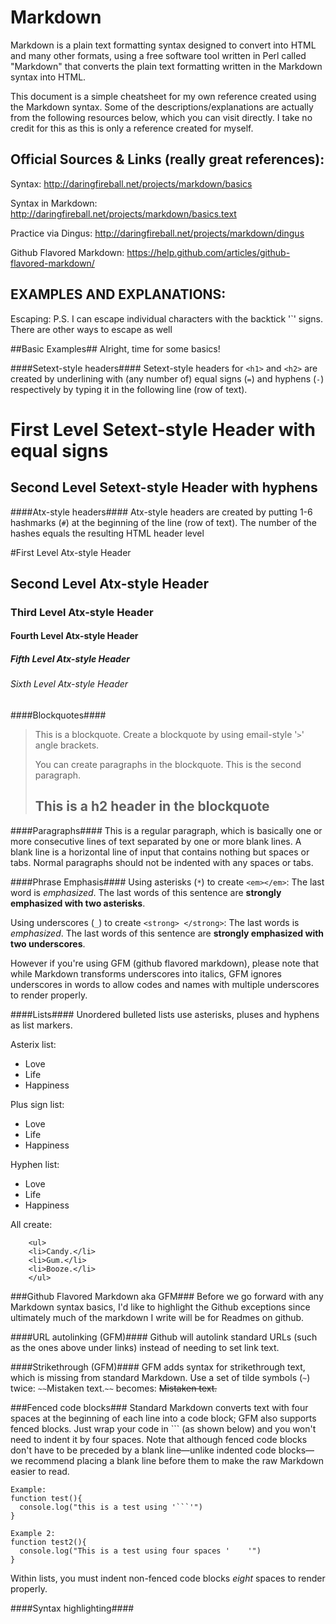 Markdown
========
Markdown is a plain text formatting syntax designed to convert into HTML and many other formats, using a free software tool written in Perl called "Markdown" that converts the plain text formatting written in the Markdown syntax into HTML.

This document is a simple cheatsheet for my own reference created using the Markdown syntax. Some of the descriptions/explanations are actually from the following resources below, which you can visit directly. I take no credit for this as this is only a reference created for myself.

Official Sources & Links (really great references):
------
Syntax:
http://daringfireball.net/projects/markdown/basics

Syntax in Markdown: http://daringfireball.net/projects/markdown/basics.text

Practice via Dingus:
http://daringfireball.net/projects/markdown/dingus

Github Flavored Markdown: https://help.github.com/articles/github-flavored-markdown/

EXAMPLES AND EXPLANATIONS:
---------------
Escaping:
P.S. I can escape individual characters with the backtick '`' signs.
There are other ways to escape as well

##Basic Examples##
Alright, time for some basics!


####Setext-style headers####
Setext-style headers for `<h1>` and `<h2>` are created by underlining with (any number of) equal signs (`=`) and hyphens (`-`) respectively by typing it in the following line (row of text).

First Level Setext-style Header with equal signs
==========================================

Second Level Setext-style Header with hyphens
-------------------------------------

####Atx-style headers####
Atx-style headers are created by putting 1-6 hashmarks (`#`) at the beginning of the line (row of text). The number of the hashes equals the resulting HTML header level


#First Level Atx-style Header

## Second Level Atx-style Header

### Third Level Atx-style Header

#### Fourth Level Atx-style Header

##### Fifth Level Atx-style Header

###### Sixth Level Atx-style Header

####Blockquotes####
> This is a blockquote. Create a blockquote by using email-style '`>`' angle brackets.
>
> You can create paragraphs in the blockquote. This is the second paragraph.
>
> ## This is a h2 header in the blockquote

####Paragraphs####
This is a regular paragraph, which is basically one or more consecutive lines of text separated by one or more blank lines. A blank line is a horizontal line of input that contains nothing but spaces or tabs. Normal paragraphs should not be indented with any spaces or tabs.

####Phrase Emphasis####
Using asterisks (`*`) to create `<em></em>`:
The last word is *emphasized*. The last words of this sentence are **strongly emphasized
with two asterisks**.

Using underscores (`_`) to create `<strong> </strong>`:
The last words is _emphasized_.
The last words of this sentence are __strongly emphasized with two underscores__.

However if you're using GFM (github flavored markdown), please note that while Markdown transforms underscores into italics, GFM ignores underscores in words to allow codes and names with multiple underscores to render properly.


####Lists####
Unordered bulleted lists use asterisks, pluses and hyphens as list markers.

Asterix list:
* Love
* Life
* Happiness

Plus sign list:
+ Love
+ Life
+ Happiness

Hyphen list:
- Love
- Life
- Happiness

All create:

```
    <ul>
    <li>Candy.</li>
    <li>Gum.</li>
    <li>Booze.</li>
    </ul>
```
###Github Flavored Markdown aka GFM###
Before we go forward with any Markdown syntax basics, I'd like to highlight the Github exceptions since ultimately much of the markdown I write will be for Readmes on github.

####URL autolinking (GFM)####
Github will autolink standard URLs (such as the ones above under links) instead of needing to set link text.

####Strikethrough (GFM)####
GFM adds syntax for strikethrough text, which is missing from standard Markdown. Use a set of tilde symbols (`~`) twice: `~~`Mistaken text.`~~` becomes:
~~Mistaken text.~~

###Fenced code blocks###
Standard Markdown converts text with four spaces at the beginning of each line into a code block; GFM also supports fenced blocks. Just wrap your code in ``` (as shown below) and you won't need to indent it by four spaces. Note that although fenced code blocks don't have to be preceded by a blank line—unlike indented code blocks—we recommend placing a blank line before them to make the raw Markdown easier to read.

```
Example:
function test(){
  console.log("this is a test using '```'")
}
```

    Example 2:
    function test2(){
      console.log("This is a test using four spaces '    '")
    }

Within lists, you must indent non-fenced code blocks *eight* spaces to render properly.

####Syntax highlighting####




